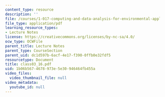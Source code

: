 ```yaml
---
content_type: resource
description: ''
file: /courses/1-017-computing-and-data-analysis-for-environmental-applications-fall-2003/1b06b5674678973e5e30946464fb455a_class03_16.pdf
file_type: application/pdf
learning_resource_types:
- Lecture Notes
license: https://creativecommons.org/licenses/by-nc-sa/4.0/
ocw_type: OCWFile
parent_title: Lecture Notes
parent_type: CourseSection
parent_uid: dc1d597b-6acf-4e17-f390-0ffb0e32fdf5
resourcetype: Document
title: class03_16.pdf
uid: 1b06b567-4678-973e-5e30-946464fb455a
video_files:
  video_thumbnail_file: null
video_metadata:
  youtube_id: null
---
```

